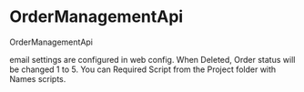 # OrderManagementApi
OrderManagementApi

email settings are configured in web config.
When Deleted, Order status will be changed 1 to 5.
You can Required Script from the Project folder with Names scripts.
